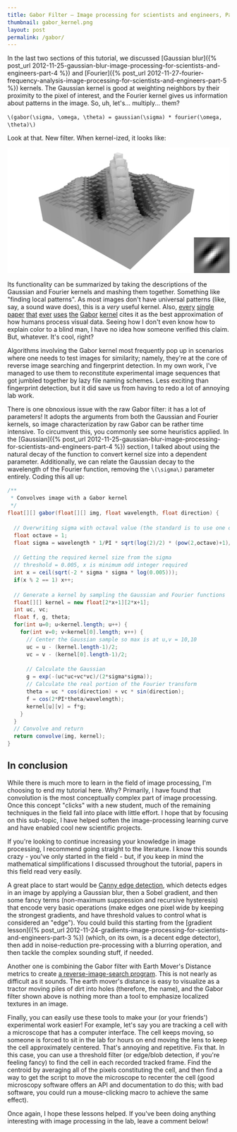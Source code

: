 ```yaml
---
title: Gabor Filter – Image processing for scientists and engineers, Part 6
thumbnail: gabor_kernel.png
layout: post
permalink: /gabor/
---
```


In the last two sections of this tutorial, we discussed
[Gaussian blur]({% post_url 2012-11-25-gaussian-blur-image-processing-for-scientists-and-engineers-part-4 %})
and [Fourier]({% post_url 2012-11-27-fourier-frequency-analysis-image-processing-for-scientists-and-engineers-part-5 %})
kernels. The Gaussian kernel is good at weighting neighbors by
their proximity to the pixel of interest, and the Fourier kernel gives us
information about patterns in the image. So, uh, let's... multiply... them?

`\(gabor(\sigma, \omega, \theta) = gaussian(\sigma) * fourier(\omega, \theta)\)`

Look at that. New filter. When kernel-ized, it looks like:

![](/assets/2012-12-23-gabor-filter-image-processing-for-scientists-and-engineers-part-6/gabor_kernel.png)

Its functionality can be summarized by taking the descriptions of the Gaussian
and Fourier kernels and mashing them together. Something like "finding local
patterns". As most images don't have universal patterns (like, say, a sound wave
does), this is a *very* useful kernel. Also,
[every](http://jn.physiology.org/content/58/6/1233.short)
[single](http://www.sciencedirect.com/science/article/pii/S0031320396000477)
[paper](http://www.sciencedirect.com/science/article/pii/003132039290121X)
[that](http://www.sciencedirect.com/science/article/pii/S0167865503000059)
[ever](http://www.sciencedirect.com/science/article/pii/S0031320397000575)
[uses](http://ieeexplore.ieee.org/xpl/login.jsp?tp=&arnumber=1621231&url=http%3A%2F%2Fieeexplore.ieee.org%2Fxpls%2Fabs_all.jsp%3Farnumber%3D1621231)
[the](http://ieeexplore.ieee.org/xpl/login.jsp?tp=&arnumber=1438381&url=http%3A%2F%2Fieeexplore.ieee.org%2Fxpls%2Fabs_all.jsp%3Farnumber%3D1438381)
[Gabor](http://opticalengineering.spiedigitallibrary.org/article.aspx?articleid=1074443)
[kernel](http://ieeexplore.ieee.org/xpl/login.jsp?tp=&arnumber=1004161&url=http%3A%2F%2Fieeexplore.ieee.org%2Fxpls%2Fabs_all.jsp%3Farnumber%3D1004161)
cites it as the best approximation of how humans process visual data. Seeing how
I don't even know how to explain color to a blind man, I have no idea how
someone verified this claim. But, whatever. It's cool, right?

Algorithms involving the Gabor kernel most frequently pop up in scenarios where
one needs to test images for similarity; namely, they're at the core of reverse
image searching and fingerprint detection. In my own work, I've managed to use
them to reconstitute experimental image sequences that got jumbled together by
lazy file naming schemes. Less exciting than fingerprint detection, but it did
save us from having to redo a lot of annoying lab work.

There is one obnoxious issue with the raw Gabor filter: it has a lot of parameters!
It adopts the arguments from both the Gaussian and Fourier kernels, so image
characterization by raw Gabor can be rather time intensive. To circumvent this,
you commonly see some heuristics applied. In the
[Gaussian]({% post_url 2012-11-25-gaussian-blur-image-processing-for-scientists-and-engineers-part-4 %})
section, I talked about using the natural decay of the function to convert kernel
size into a dependent parameter. Additionally, we can relate the Gaussian decay
to the wavelength of the Fourier function, removing the `\(\sigma\)` parameter
entirely. Coding this all up:

```java
/**
 * Convolves image with a Gabor kernel
 */
float[][] gabor(float[][] img, float wavelength, float direction) {

  // Overwriting sigma with octaval value (the standard is to use one octave)
  float octave = 1;
  float sigma = wavelength * 1/PI * sqrt(log(2)/2) * (pow(2,octave)+1)/(pow(2,octave)-1);

  // Getting the required kernel size from the sigma
  // threshold = 0.005, x is minimum odd integer required
  int x = ceil(sqrt(-2 * sigma * sigma * log(0.005)));
  if(x % 2 == 1) x++;

  // Generate a kernel by sampling the Gaussian and Fourier functions
  float[][] kernel = new float[2*x+1][2*x+1];
  int uc, vc;
  float f, g, theta;
  for(int u=0; u<kernel.length; u++) {
    for(int v=0; v<kernel[0].length; v++) {
      // Center the Gaussian sample so max is at u,v = 10,10
      uc = u - (kernel.length-1)/2;
      vc = v - (kernel[0].length-1)/2;

      // Calculate the Gaussian
      g = exp(-(uc*uc+vc*vc)/(2*sigma*sigma));
      // Calculate the real portion of the Fourier transform
      theta = uc * cos(direction) + vc * sin(direction);
      f = cos(2*PI*theta/wavelength);
      kernel[u][v] = f*g;
    }
  }
  // Convolve and return
  return convolve(img, kernel);
}
```

## In conclusion

While there is much more to learn in the field of image processing, I'm choosing
to end my tutorial here. Why? Primarily, I have found that convolution is the
most conceptually complex part of image processing. Once this concept "clicks"
with a new student, much of the remaining techniques in the field fall into place
with little effort. I hope that by focusing on this sub-topic, I have helped soften
the image-processing learning curve and have enabled cool new scientific projects.

If you're looking to continue increasing your knowledge in image processing, I
recommend going straight to the literature. I know this sounds crazy - you've
only started in the field - but, if you keep in mind the mathematical simplifications
I discussed throughout the tutorial, papers in this field read very easily.

A great place to start would be [Canny edge detection](http://www.csee.wvu.edu/~xinl/library/papers/comp/canny1986.pdf),
which detects edges in an image by applying a Gaussian blur, then a Sobel gradient,
and then some fancy terms (non-maximum suppression and recursive hysteresis) that
encode very basic operations (make edges one pixel wide by keeping the strongest
gradients, and have threshold values to control what is considered an "edge").
You could build this starting from the
[gradient lesson]({% post_url 2012-11-24-gradients-image-processing-for-scientists-and-engineers-part-3 %})
(which, on its own, is a decent edge detector), then add in noise-reduction
pre-processing with a blurring operation, and then tackle the complex sounding
stuff, if needed.

Another one is combining the Gabor filter with Earth Mover's Distance metrics to
create [a reverse-image-search program](http://www.cs.duke.edu/~tomasi/papers/rubner/rubnerTr98.pdf).
This is not nearly as difficult as it sounds. The earth mover's distance is easy
to visualize as a tractor moving piles of dirt into holes (therefore, the name),
and the Gabor filter shown above is nothing more than a tool to emphasize
localized textures in an image.

Finally, you can easily use these tools to make your (or your friends')
experimental work easier! For example, let's say you are tracking a cell with a
microscope that has a computer interface. The cell keeps moving, so someone is
forced to sit in the lab for hours on end moving the lens to keep the cell
approximately centered. That's annoying and repetitive. Fix that. In this case,
you can use a threshold filter (or edge/blob detection, if you're feeling fancy)
to find the cell in each recorded tracked frame. Find the centroid by averaging
all of the pixels constituting the cell, and then find a way to get the script
to move the microscope to recenter the cell (good microscopy software offers an
API and documentation to do this; with bad software, you could run a mouse-clicking
macro to achieve the same effect).

Once again, I hope these lessons helped. If you've been doing anything interesting
with image processing in the lab, leave a comment below!

